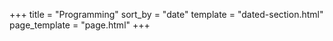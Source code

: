 +++
title = "Programming"
sort_by = "date"
template = "dated-section.html"
page_template = "page.html"
+++